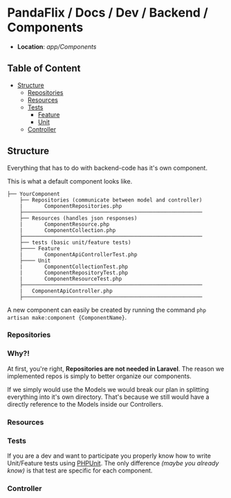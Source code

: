 # PandaFlix / Docs / Dev / Backend / Components

- **Location**: _app/Components_

## Table of Content
* [Structure](#structure)
    * [Repositories](#repositories)
    * [Resources](#resources)
    * [Tests](#tests)
        * [Feature](#feature)
        * [Unit](#unit)
    * [Controller](#controller)

## Structure
Everything that has to do with backend-code has it's own component.

This is what a default component looks like.
```
├── YourComponent
    ├── Repositories (communicate between model and controller)
    |       ComponentRepositories.php
    ├──────────────────────────────────────────────────────────
    ├── Resources (handles json responses)
    |       ComponentResource.php
    |       ComponentCollection.php
    ├──────────────────────────────────────────────────────────
    ├── tests (basic unit/feature tests)
    ├──── Feature
    |       ComponentApiControllerTest.php
    ├──── Unit
    |       ComponentCollectionTest.php
    |       ComponentRepositoryTest.php
    |       ComponentResourceTest.php
    ├──────────────────────────────────────────────────────────
    |   ComponentApiController.php
    ├──────────────────────────────────────────────────────────
```

A new component can easily be created by running the command
`php artisan make:component {ComponentName}`.

### Repositories
### Why?!
At first, you're right, **Repositories are not needed in Laravel**.
The reason we implemented repos is simply to better organize our components.

If we simply would use the Models we would break our plan in splitting everything into it's own directory.
That's because we still would have a directly reference to the Models inside our Controllers.

### Resources

### Tests
If you are a dev and want to participate you properly know how to write Unit/Feature tests using [PHPUnit](https://phpunit.de/).
The only difference _(maybe you already know)_ is that test are specific for each component.

### Controller
